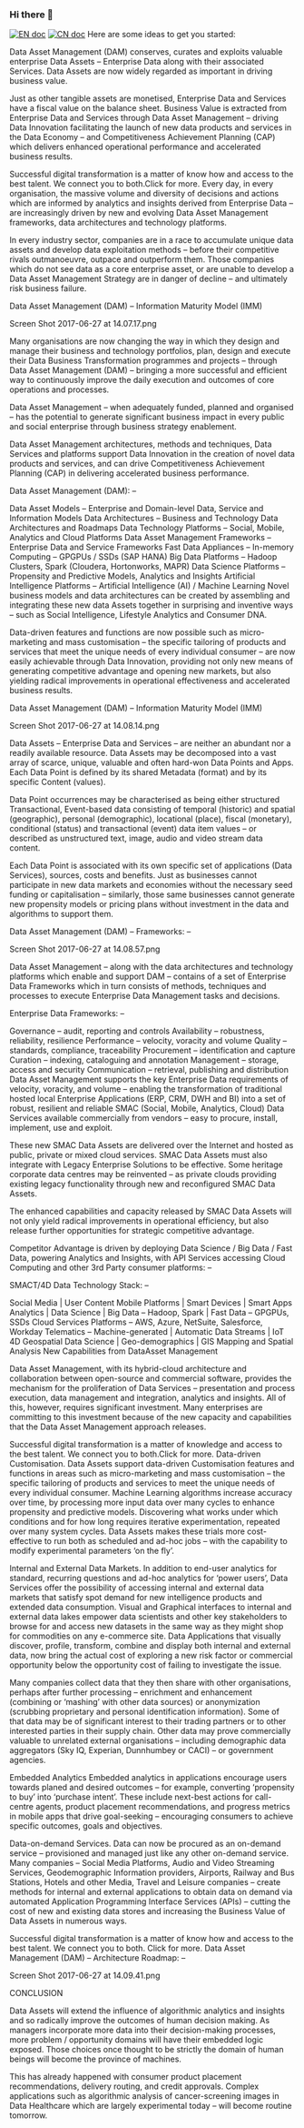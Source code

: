 ### Hi there 👋

<!--
**jiwuDAM/jiwuDAM** is a ✨ _special_ ✨ repository because its `README.md` (this file) appears on your GitHub profile.

Here are some ideas to get you started:

- 🔭 I’m currently working on ...
- 🌱 I’m currently learning ...
- 👯 I’m looking to collaborate on ...
- 🤔 I’m looking for help with ...
- 💬 Ask me about ...
- 📫 How to reach me: ...
- 😄 Pronouns: ...
- ⚡ Fun fact: ...
-->
[![EN doc](https://img.shields.io/badge/document-English-blue.svg)](README.md)
[![CN doc](https://img.shields.io/badge/文档-中文版-blue.svg)](README_CN.md)
Here are some ideas to get you started:

Data Asset Management (DAM) conserves, curates and exploits valuable enterprise Data Assets – Enterprise Data along with their associated Services.  Data Assets are now widely regarded as important in driving business value.

Just as other tangible assets are monetised, Enterprise Data and Services have a fiscal value on the balance sheet.  Business Value is extracted from Enterprise Data and Services through Data Asset Management – driving Data Innovation facilitating the launch of new data products and services in the Data Economy – and Competitiveness Achievement Planning (CAP) which delivers enhanced operational performance and accelerated business results.

Successful digital transformation is a matter of know how and access to the  best talent. We connect you to both.Click for more.
Every day, in every organisation, the massive volume and diversity of decisions and actions which are informed by analytics and insights derived from Enterprise Data – are increasingly driven by new and evolving Data Asset Management frameworks, data architectures and technology platforms.

In every industry sector, companies are in a race to accumulate unique data assets and develop data exploitation methods – before their competitive rivals outmanoeuvre, outpace and outperform them.  Those companies which do not see data as a core enterprise asset, or are unable to develop a Data Asset Management Strategy are in danger of decline – and ultimately risk business failure.

Data Asset Management (DAM) – Information Maturity Model (IMM)

Screen Shot 2017-06-27 at 14.07.17.png

Many organisations are now changing the way in which they design and manage their business and technology portfolios, plan, design and execute their Data Business Transformation programmes and projects – through Data Asset Management (DAM) – bringing a more successful and efficient way to continuously improve the daily execution and outcomes of core operations and processes.

Data Asset Management – when adequately funded, planned and organised – has the potential to generate significant business impact in every public and social enterprise through business strategy enablement.

Data Asset Management architectures, methods and techniques, Data Services and platforms support Data Innovation in the creation of novel data products and services, and can drive Competitiveness Achievement Planning (CAP) in delivering accelerated business performance.

Data Asset Management (DAM): –

Data Asset Models – Enterprise and Domain-level Data, Service and Information Models
Data Architectures – Business and Technology Data Architectures and Roadmaps
Data Technology Platforms – Social, Mobile, Analytics and Cloud Platforms
Data Asset Management Frameworks – Enterprise Data and Service Frameworks
Fast Data Appliances – In-memory Computing – GPGPUs / SSDs (SAP HANA)
Big Data Platforms – Hadoop Clusters, Spark (Cloudera, Hortonworks, MAPR)
Data Science Platforms – Propensity and Predictive Models, Analytics and Insights
Artificial Intelligence Platforms – Artificial Intelligence (AI) / Machine Learning
Novel business models and data architectures can be created by assembling and integrating these new data Assets together in surprising and inventive ways – such as Social Intelligence, Lifestyle Analytics and Consumer DNA.

Data-driven features and functions are now possible such as micro-marketing and mass customisation – the specific tailoring of products and services that meet the unique needs of every individual consumer – are now easily achievable through Data Innovation, providing not only new means of generating competitive advantage and opening new markets, but also yielding radical improvements in operational effectiveness and accelerated business results.

Data Asset Management (DAM) – Information Maturity Model (IMM)

Screen Shot 2017-06-27 at 14.08.14.png

Data Assets – Enterprise Data and Services – are neither an abundant nor a readily available resource.  Data Assets may be decomposed into a vast array of scarce, unique, valuable and often hard-won Data Points and Apps.  Each Data Point is defined by its shared Metadata (format) and by its specific Content (values).

Data Point occurrences may be characterised as being either structured Transactional, Event-based data consisting of temporal (historic) and spatial (geographic), personal (demographic), locational (place), fiscal (monetary), conditional (status) and transactional (event) data item values – or described as unstructured text, image, audio and video stream data content.

Each Data Point is associated with its own specific set of applications (Data Services), sources, costs and benefits.  Just as businesses cannot participate in new data markets and economies without the necessary seed funding or capitalisation – similarly, those same businesses cannot generate new propensity models or pricing plans without investment in the data and algorithms to support them.

Data Asset Management (DAM) – Frameworks: –

Screen Shot 2017-06-27 at 14.08.57.png

Data Asset Management – along with the data architectures and technology platforms which enable and support DAM – contains of a set of Enterprise Data Frameworks which in turn consists of methods, techniques and processes to execute Enterprise Data Management tasks and decisions.

Enterprise Data Frameworks: –

Governance – audit, reporting and controls
Availability – robustness, reliability, resilience
Performance – velocity, voracity and volume
Quality – standards, compliance, traceability
Procurement – identification and capture
Curation – indexing, cataloguing and annotation
Management – storage, access and security
Communication – retrieval, publishing and distribution
Data Asset Management supports the key Enterprise Data requirements of velocity, voracity, and volume – enabling the transformation of traditional hosted local Enterprise Applications (ERP, CRM, DWH and BI) into a set of robust, resilient and reliable SMAC (Social, Mobile, Analytics, Cloud) Data Services available commercially from vendors – easy to procure, install, implement, use and exploit.

These new SMAC Data Assets are delivered over the Internet and hosted as public, private or mixed cloud services.  SMAC Data Assets must also integrate with Legacy Enterprise Solutions to be effective.  Some heritage corporate data centres may be reinvented – as private clouds providing existing legacy functionality through new and reconfigured SMAC Data Assets.

The enhanced capabilities and capacity released by SMAC Data Assets will not only yield radical improvements in operational efficiency, but also release further opportunities for strategic competitive advantage.

Competitor Advantage is driven by deploying Data Science / Big Data / Fast Data, powering Analytics and Insights, with API Services accessing Cloud Computing and other 3rd Party consumer platforms: –

SMACT/4D Data Technology Stack: –

Social Media | User Content
Mobile Platforms | Smart Devices | Smart Apps
Analytics | Data Science | Big Data – Hadoop, Spark | Fast Data – GPGPUs, SSDs
Cloud Services Platforms – AWS, Azure, NetSuite, Salesforce, Workday
Telematics – Machine-generated | Automatic Data Streams | IoT
4D Geospatial Data Science | Geo-demographics | GIS Mapping and Spatial Analysis
New Capabilities from DataAsset Management

Data Asset Management, with its hybrid-cloud architecture and collaboration between open-source and commercial software, provides the mechanism for the proliferation of Data Services – presentation and process execution, data management and integration, analytics and insights.  All of this, however, requires significant investment.  Many enterprises are committing to this investment because of the new capacity and capabilities that the Data Asset Management approach releases.

Successful digital transformation is a matter of knowledge and access to the  best talent. We connect you to both.Click for more.
Data-driven Customisation.
Data Assets support data-driven Customisation features and functions in areas such as micro-marketing and mass customisation – the specific tailoring of products and services to meet the unique needs of every individual consumer.  Machine Learning algorithms increase accuracy over time, by processing more input data over many cycles to enhance propensity and predictive models.  Discovering what works under which conditions and for how long requires iterative experimentation, repeated over many system cycles.  Data Assets makes these trials more cost-effective to run both as scheduled and ad-hoc jobs – with the capability to modify experimental parameters ‘on the fly’.

Internal and External Data Markets.
In addition to end-user analytics for standard, recurring questions and ad-hoc analytics for ‘power users’, Data Services offer the possibility of accessing internal and external data markets that satisfy spot demand for new intelligence products and extended data consumption.  Visual and Graphical interfaces to internal and external data lakes empower data scientists and other key stakeholders to browse for and access new datasets in the same way as they might shop for commodities on any e-commerce site.  Data Applications that visually discover, profile, transform, combine and display both internal and external data, now bring the actual cost of exploring a new risk factor or commercial opportunity below the opportunity cost of failing to investigate the issue.

Many companies collect data that they then share with other organisations, perhaps after further processing – enrichment and enhancement (combining or ‘mashing’ with other data sources) or anonymization (scrubbing proprietary and personal identification information).  Some of that data may be of significant interest to their trading partners or to other interested parties in their supply chain.  Other data may prove commercially valuable to unrelated external organisations – including demographic data aggregators (Sky IQ, Experian, Dunnhumbey or CACI) – or government agencies.

Embedded Analytics
Embedded analytics in applications encourage users towards planed and desired outcomes – for example, converting ‘propensity to buy’ into ‘purchase intent’.  These include next-best actions for call-centre agents, product placement recommendations, and progress metrics in mobile apps that drive goal-seeking – encouraging consumers to achieve specific outcomes, goals and objectives.

Data-on-demand Services.
Data can now be procured as an on-demand service – provisioned and managed just like any other on-demand service.  Many companies – Social Media Platforms, Audio and Video Streaming Services, Geodemographic Information providers, Airports, Railway and Bus Stations, Hotels and other Media, Travel and Leisure companies – create methods for internal and external applications to obtain data on demand via automated Application Programming Interface Services (APIs) – cutting the cost of new and existing data stores and increasing the Business Value of Data Assets in numerous ways.

Successful digital transformation is a matter of know how and access to the best talent. We connect you to both. Click for more.
Data Asset Management (DAM) – Architecture Roadmap: –

Screen Shot 2017-06-27 at 14.09.41.png

CONCLUSION

Data Assets will extend the influence of algorithmic analytics and insights and so radically improve the outcomes of human decision making.  As managers incorporate more data into their decision-making processes, more problem / opportunity domains will have their embedded logic exposed.  Those choices once thought to be strictly the domain of human beings will become the province of machines.

This has already happened with consumer product placement recommendations, delivery routing, and credit approvals.  Complex applications such as algorithmic analysis of cancer-screening images in Data Healthcare which are largely experimental today – will become routine tomorrow.
